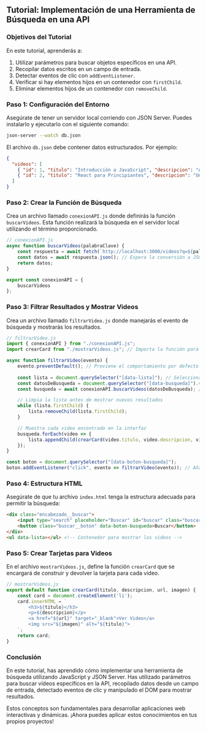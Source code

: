 
## Tutorial: Implementación de una Herramienta de Búsqueda en una API

### Objetivos del Tutorial

En este tutorial, aprenderás a:

1. Utilizar parámetros para buscar objetos específicos en una API.
2. Recopilar datos escritos en un campo de entrada.
3. Detectar eventos de clic con `addEventListener`.
4. Verificar si hay elementos hijos en un contenedor con `firstChild`.
5. Eliminar elementos hijos de un contenedor con `removeChild`.

### Paso 1: Configuración del Entorno

Asegúrate de tener un servidor local corriendo con JSON Server. Puedes instalarlo y ejecutarlo con el siguiente comando:

```bash
json-server --watch db.json
```

El archivo `db.json` debe contener datos estructurados. Por ejemplo:

```json
{
  "videos": [
    { "id": 1, "titulo": "Introducción a JavaScript", "descripcion": "Aprende los fundamentos de JavaScript.", "url": "http://example.com/video1", "imagen": "http://example.com/image1.jpg" },
    { "id": 2, "titulo": "React para Principiantes", "descripcion": "Un curso básico sobre React.", "url": "http://example.com/video2", "imagen": "http://example.com/image2.jpg" }
  ]
}
```

### Paso 2: Crear la Función de Búsqueda

Crea un archivo llamado `conexionAPI.js` donde definirás la función `buscarVideos`. Esta función realizará la búsqueda en el servidor local utilizando el término proporcionado.

```javascript
// conexionAPI.js
async function buscarVideos(palabraClave) {
    const respuesta = await fetch(`http://localhost:3000/videos?q=${palabraClave}`);
    const datos = await respuesta.json(); // Espera la conversión a JSON
    return datos;
}

export const conexionAPI = {
    buscarVideos
};
```

### Paso 3: Filtrar Resultados y Mostrar Videos

Crea un archivo llamado `filtrarVideo.js` donde manejarás el evento de búsqueda y mostrarás los resultados.

```javascript
// filtrarVideo.js
import { conexionAPI } from "./conexionAPI.js";
import crearCard from "./mostrarVideos.js"; // Importa la función para crear tarjetas

async function filtrarVideo(evento) {
    evento.preventDefault(); // Previene el comportamiento por defecto del formulario
    
    const lista = document.querySelector("[data-lista]"); // Selecciona el contenedor donde se mostrarán los videos
    const datosDeBusqueda = document.querySelector("[data-busqueda]").value; // Obtiene el valor del campo de búsqueda
    const busqueda = await conexionAPI.buscarVideos(datosDeBusqueda); // Realiza la búsqueda

    // Limpia la lista antes de mostrar nuevos resultados
    while (lista.firstChild) {
        lista.removeChild(lista.firstChild);
    }

    // Muestra cada video encontrado en la interfaz
    busqueda.forEach(video => {
        lista.appendChild(crearCard(video.titulo, video.descripcion, video.url, video.imagen));
    });
}

const boton = document.querySelector("[data-boton-busqueda]");
boton.addEventListener("click", evento => filtrarVideo(evento)); // Añade el evento al botón de búsqueda
```

### Paso 4: Estructura HTML

Asegúrate de que tu archivo `index.html` tenga la estructura adecuada para permitir la búsqueda:

```html
<div class="encabezado__buscar">
    <input type="search" placeholder="Buscar" id="buscar" class="buscar__input" data-busqueda>
    <button class="buscar__boton" data-boton-busqueda>Buscar</button>
</div>
<ul data-lista></ul> <!-- Contenedor para mostrar los videos -->
```

### Paso 5: Crear Tarjetas para Videos

En el archivo `mostrarVideos.js`, define la función `crearCard` que se encargará de construir y devolver la tarjeta para cada video.

```javascript
// mostrarVideos.js
export default function crearCard(titulo, descripcion, url, imagen) {
    const card = document.createElement('li');
    card.innerHTML = `
        <h3>${titulo}</h3>
        <p>${descripcion}</p>
        <a href="${url}" target="_blank">Ver Video</a>
        <img src="${imagen}" alt="${titulo}">
    `;
    return card;
}
```

### Conclusión

En este tutorial, has aprendido cómo implementar una herramienta de búsqueda utilizando JavaScript y JSON Server. Has utilizado parámetros para buscar vídeos específicos en la API, recopilado datos desde un campo de entrada, detectado eventos de clic y manipulado el DOM para mostrar resultados. 

Estos conceptos son fundamentales para desarrollar aplicaciones web interactivas y dinámicas. ¡Ahora puedes aplicar estos conocimientos en tus propios proyectos!